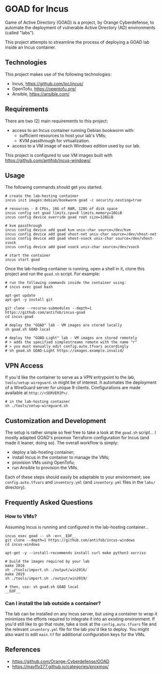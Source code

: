 # GOAD for Incus

Game of Active Directory (GOAD) is a project, by Orange Cyberdefense, to
automate the deployment of vulnerable Active Directory (AD) environments
(called "labs").

This project attempts to streamline the process of deploying a GOAD lab
inside an Incus container.


## Technologies

This project makes use of the following technologies:

- Incus, https://github.com/lxc/incus/
- OpenTofu, https://opentofu.org/
- Ansible, https://ansible.com/


## Requirements

There are two (2) main requirements to this project:

- access to an Incus container running Debian bookworm with:
  - sufficient resources to host your lab's VMs;
  - KVM passthrough for virtualization.
- access to a VM image of each Windows edition used by our lab.

This project is configured to use VM images built with
https://github.com/antifob/incus-windows/


## Usage

The following commands should get you started.

```
# create the lab-hosting container
incus init images:debian/bookworm goad -c security.nesting=true

# resources - 8 CPUs, 16G of RAM, 128G of disk space
incus config set goad limits.cpu=8 limits.memory=16GiB
incus config device override goad root size=128GiB

# kvm passthrough
incus config device add goad kvm unix-char source=/dev/kvm
incus config device add goad vhost-net unix-char source=/dev/vhost-net
incus config device add goad vhost-vsock unix-char source=/dev/vhost-vsock
incus config device add goad vsock unix-char source=/dev/vsock

# start the container
incus start goad
```

Once the lab-hosting container is running, open a shell in it, clone
this project and run the `goad.sh` script.
For example:

```
# run the following commands inside the container using:
# incus exec goad bash

apt-get update
apt-get -y install git

git clone --recurse-submodules --depth=1 https://github.com/antifob/incus-goad
cd incus-goad

# deploy the "GOAD" lab - VM images are stored locally
sh goad.sh GOAD local

# deploy the "GOAD-Light" lab - VM images are stored remotely
# > adds the specified simplestreams remote with the name "r"
# > you must manually edit config.auto.tfvars accordingly
# sh goad.sh GOAD-Light https://images.example.invalid/
```


## VPN Access

If you'd like the container to serve as a VPN entrypoint to the lab,
`tools/setup-wireguard.sh` might be of interest. It automates the
deployment of a WireGuard server for unique 9 clients. Configurations
are made available at `http://<SERVERIP>/`.

```
# in the lab-hosting container
sh ./tools/setup-wireguard.sh
```


## Customization and Development

The setup is rather simple so feel free to take a look at the `goad.sh`
script... I mostly adapted GOAD's proxmox Terraform configuration for
Incus (and made it leaner, doing so). The overall workflow is simply:

- deploy a lab-hosting container;
- install Incus in the container to manage the VMs;
- provision VMs using OpenTofu;
- run Ansible to provision the VMs.

Each of these steps should easily be adaptable to your environment; see
`config.auto.tfvars` and `inventory.yml` (and `inventory.yml` files in
the `labs/` directory).


## Frequently Asked Questions

### How to VMs?

Assuming Incus is running and configured in the lab-hosting container...

```
incus exec goad -- sh -e<<__EOF__
git clone --depth=1 https://github.com/antifob/incus-windows
cd incus-windows

apt-get -y --install-recommends install curl make python3 xorriso

# build the images required by your lab
make 2016
sh ./tools/import.sh ./output/win2016/
make 2019
sh ./tools/import.sh ./output/win2019/

# then, use: sh goad.sh GOAD local
__EOF__
```

### Can I install the lab outside a container?

The lab can be installed on any Incus server, but using a container to
wrap it minimizes the efforts required to integrate it into an existing
environment. If you'd still like to go that route, take a look at the
`config.auto.tfvars` file and the relevant `inventory.yml` file for the
lab you'd like to deploy. You might also want to edit `main.tf` for
additional configuration keys for the VMs.


## References

- https://github.com/Orange-Cyberdefense/GOAD
- https://mayfly277.github.io/categories/proxmox/
